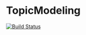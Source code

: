 # TopicModeling

[![Build Status](https://travis-ci.org/remusao/TopicModeling.jl.png)](https://travis-ci.org/remusao/TopicModeling.jl)
